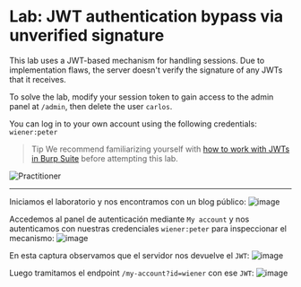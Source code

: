 # Lab: JWT authentication bypass via unverified signature

This lab uses a JWT-based mechanism for handling sessions. Due to implementation flaws, the server doesn't verify the signature of any JWTs that it receives.

To solve the lab, modify your session token to gain access to the admin panel at `/admin`, then delete the user `carlos`.

You can log in to your own account using the following credentials: `wiener:peter`

>Tip
>We recommend familiarizing yourself with [how to work with JWTs in Burp Suite](https://portswigger.net/burp/documentation/desktop/testing-workflow/session-management/jwts) before attempting this lab.

![Practitioner](https://img.shields.io/badge/level-Apprentice-green) 

---

Iniciamos el laboratorio y nos encontramos con un blog público:
![image](https://github.com/user-attachments/assets/03fd7b84-d95f-43bb-aff5-85b4dc9c15b0)

Accedemos al panel de autenticación mediante `My account` y nos autenticamos con nuestras credenciales `wiener:peter` para inspeccionar el mecanismo:
![image](https://github.com/user-attachments/assets/8fcd1ae1-b7b9-4d79-802a-8f538e77ca04)

En esta captura observamos que el servidor nos devuelve el `JWT`:
![image](https://github.com/user-attachments/assets/3d4d4ca2-4bd2-43c0-8f4a-dfcd43c0c9d7)


Luego tramitamos el endpoint `/my-account?id=wiener` con ese `JWT`:
![image](https://github.com/user-attachments/assets/782d0b6e-5867-4f6a-b5c9-fd1988325735)

